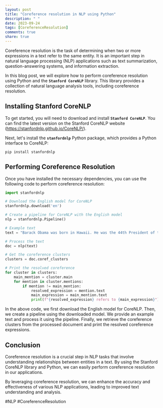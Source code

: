 ```yaml
---
layout: post
title: "Coreference resolution in NLP using Python"
description: " "
date: 2023-09-24
tags: [CoreferenceResolution]
comments: true
share: true
---
```


Coreference resolution is the task of determining when two or more expressions in a text refer to the same entity. It is an important step in natural language processing (NLP) applications such as text summarization, question-answering systems, and information extraction.

In this blog post, we will explore how to perform coreference resolution using Python and the **`Stanford CoreNLP`** library. This library provides a collection of natural language analysis tools, including coreference resolution.

## Installing Stanford CoreNLP

To get started, you will need to download and install **`Stanford CoreNLP`**. You can find the latest version on the Stanford CoreNLP website (https://stanfordnlp.github.io/CoreNLP/).

Next, let's install the **`stanfordnlp`** Python package, which provides a Python interface to CoreNLP:

```
pip install stanfordnlp
```

## Performing Coreference Resolution

Once you have installed the necessary dependencies, you can use the following code to perform coreference resolution:

```python
import stanfordnlp

# Download the English model for CoreNLP
stanfordnlp.download('en')

# Create a pipeline for CoreNLP with the English model
nlp = stanfordnlp.Pipeline()

# Example text
text = "Barack Obama was born in Hawaii. He was the 44th President of the United States. Obama is married to Michelle Obama."

# Process the text
doc = nlp(text)

# Get the coreference clusters
clusters = doc.coref_clusters

# Print the resolved coreference
for cluster in clusters:
    main_mention = cluster.main
    for mention in cluster.mentions:
        if mention != main_mention:
            resolved_expression = mention.text
            main_expression = main_mention.text
            print(f"{resolved_expression} refers to {main_expression}")
```

In the above code, we first download the English model for CoreNLP. Then, we create a pipeline using the downloaded model. We provide an example text and process it using the pipeline. Finally, we retrieve the coreference clusters from the processed document and print the resolved coreference expressions.

## Conclusion

Coreference resolution is a crucial step in NLP tasks that involve understanding relationships between entities in a text. By using the Stanford CoreNLP library and Python, we can easily perform coreference resolution in our applications.

By leveraging coreference resolution, we can enhance the accuracy and effectiveness of various NLP applications, leading to improved text understanding and analysis.

#NLP #CoreferenceResolution